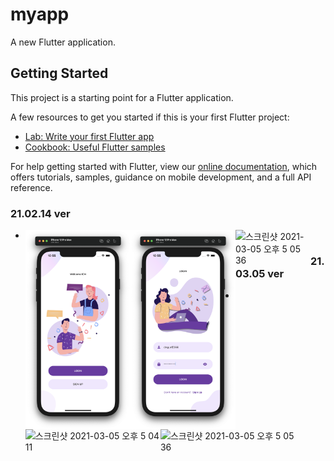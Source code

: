 # myapp

A new Flutter application.

## Getting Started

This project is a starting point for a Flutter application.

A few resources to get you started if this is your first Flutter project:

- [Lab: Write your first Flutter app](https://flutter.dev/docs/get-started/codelab)
- [Cookbook: Useful Flutter samples](https://flutter.dev/docs/cookbook)

For help getting started with Flutter, view our
[online documentation](https://flutter.dev/docs), which offers tutorials,
samples, guidance on mobile development, and a full API reference.


### 21.02.14 ver

- <img src = "https://github.com/WooHooTeam/Client/blob/master/ScreenShot/Login.png" width="35%" align="left"><img src = "https://github.com/WooHooTeam/Client/blob/master/ScreenShot/Login2.png" width="35%" align="left"><img width="25%" align="left" alt="스크린샷 2021-03-05 오후 5 05 36" src="https://github.com/dngur6344/ICN_app/blob/master/Animation.gif">


### 21.03.05 ver


- <img width="45%" align="left" alt="스크린샷 2021-03-05 오후 5 04 11" src="https://user-images.githubusercontent.com/43164924/110085740-d11fe800-7dd4-11eb-8378-d805710f8297.png"><img width="45%" align="left" alt="스크린샷 2021-03-05 오후 5 05 36" src="https://user-images.githubusercontent.com/43164924/110085890-03c9e080-7dd5-11eb-819c-25f440ea04be.png">
